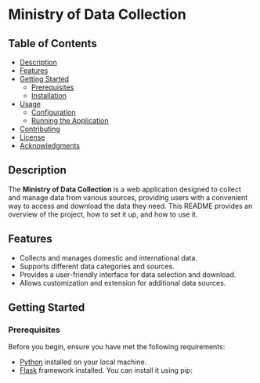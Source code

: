 # Ministry of Data Collection

## Table of Contents

- [Description](#description)
- [Features](#features)
- [Getting Started](#getting-started)
  - [Prerequisites](#prerequisites)
  - [Installation](#installation)
- [Usage](#usage)
  - [Configuration](#configuration)
  - [Running the Application](#running-the-application)
- [Contributing](#contributing)
- [License](#license)
- [Acknowledgments](#acknowledgments)

## Description

The **Ministry of Data Collection** is a web application designed to collect and manage data from various sources, providing users with a convenient way to access and download the data they need. This README provides an overview of the project, how to set it up, and how to use it.

## Features

- Collects and manages domestic and international data.
- Supports different data categories and sources.
- Provides a user-friendly interface for data selection and download.
- Allows customization and extension for additional data sources.

## Getting Started

### Prerequisites

Before you begin, ensure you have met the following requirements:

- [Python](https://www.python.org/downloads/) installed on your local machine.
- [Flask](https://flask.palletsprojects.com/en/2.1.x/) framework installed. You can install it using pip:

